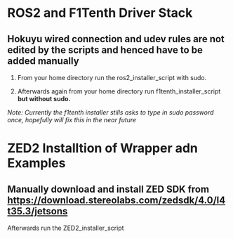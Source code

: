 # ROS2 and F1Tenth Driver Stack 
## Hokuyu wired connection and udev rules are not edited by the scripts and henced have to be added manually

1. From your home directory run the ros2_installer_script with sudo. 

2. Afterwards again from your home directory run f1tenth_installer_script **but without sudo.** 

_Note: Currently the f1tenth installer stills asks to type in sudo password once, hopefully will fix this in the near future_ 
# ZED2 Installtion of Wrapper adn Examples
## Manually download and install ZED SDK from https://download.stereolabs.com/zedsdk/4.0/l4t35.3/jetsons
Afterwards run the ZED2_installer_script 